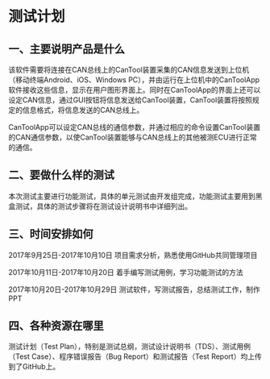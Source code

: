 # 测试计划 #

## 一、主要说明产品是什么 ##

   该软件需要将连接在CAN总线上的CanTool装置采集的CAN信息发送到上位机（移动终端Android、iOS、Windows PC），并由运行在上位机中的CanToolApp软件接收这些信息，显示在用户图形界面上。同时在CanToolApp的界面上还可以设定CAN信息，通过GUI按钮将信息发送给CanTool装置，CanTool装置将按照规定的信息格式，将信息发送的CAN总线上。

   CanToolApp可以设定CAN总线的通信参数，并通过相应的命令设置CanTool装置的CAN通信参数，以使CanTool装置能够与CAN总线上的其他被测ECU进行正常的通信。




##  二、要做什么样的测试 ##

  本次测试主要进行功能测试，具体的单元测试由开发组完成，功能测试主要用到黑盒测试，具体的测试步骤将在测试设计说明书中详细列出。





## 三、时间安排如何 ##
  2017年9月25日-2017年10月10日  项目需求分析，熟悉使用GitHub共同管理项目
  
  2017年10月11日-2017年10月20日 着手编写测试用例，学习功能测试的方法
 
  2017年10月20日-2017年10月29日 测试软件，写测试报告，总结测试工作，制作PPT
  



## 四、各种资源在哪里 ##
  测试计划（Test Plan），特别是测试总纲，测试设计说明书（TDS）、测试用例（Test Case）、程序错误报告（Bug Report）和测试报告（Test Report）均上传到了GitHub上。
